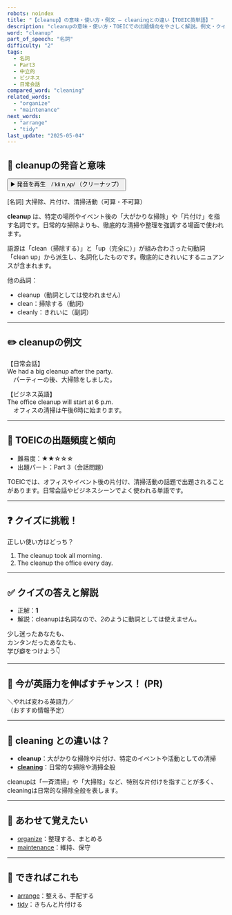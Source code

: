 ```yaml
---
robots: noindex
title: "【cleanup】の意味・使い方・例文 ― cleaningとの違い【TOEIC英単語】"
description: "cleanupの意味・使い方・TOEICでの出題傾向をやさしく解説。例文・クイズ付きでcleaningとの違いもわかりやすく学べます。"
word: "cleanup"
part_of_speech: "名詞"
difficulty: "2"
tags:
  - 名詞
  - Part3
  - 中立的
  - ビジネス
  - 日常会話
compared_word: "cleaning"
related_words:
  - "organize"
  - "maintenance"
next_words:
  - "arrange"
  - "tidy"
last_update: "2025-05-04"
---
```


## 🔰 cleanupの発音と意味

<button class="play-audio" onclick="playTTS('cleanup')">
  <span class="play-audio-main">
    ▶️ 発音を再生　/ˈkliːnˌʌp/
  </span>
  <span class="play-audio-sub">
    （クリーナップ）
  </span>
</button>

[名詞] 大掃除、片付け、清掃活動（可算・不可算）

**cleanup** は、特定の場所やイベント後の「大がかりな掃除」や「片付け」を指す名詞です。日常的な掃除よりも、徹底的な清掃や整理を強調する場面で使われます。

語源は「clean（掃除する）」と「up（完全に）」が組み合わさった句動詞「clean up」から派生し、名詞化したものです。徹底的にきれいにするニュアンスが含まれます。

他の品詞：  
- cleanup（動詞としては使われません）
- clean：掃除する（動詞）
- cleanly：きれいに（副詞）

---

## ✏️ cleanupの例文

【日常会話】  
We had a big cleanup after the party.  
　パーティーの後、大掃除をしました。

【ビジネス英語】  
The office cleanup will start at 6 p.m.  
　オフィスの清掃は午後6時に始まります。

---

## 🎯 TOEICの出題頻度と傾向

- 難易度：★★☆☆☆
- 出題パート：Part 3（会話問題）

TOEICでは、オフィスやイベント後の片付け、清掃活動の話題で出題されることがあります。日常会話やビジネスシーンでよく使われる単語です。

---

## ❓ クイズに挑戦！

正しい使い方はどっち？

1. The cleanup took all morning.  
2. The cleanup the office every day.

---

## ✅ クイズの答えと解説

- 正解：**1**
- 解説：cleanupは名詞なので、2のように動詞としては使えません。

少し迷ったあなたも、  
カンタンだったあなたも、  
学び癖をつけよう👇️

---

## 🚀 今が英語力を伸ばすチャンス！ (PR)

<div class="info-center">
＼やれば変わる英語力／<br>  
（おすすめ情報予定）
</div>

---

## 🤔  cleaning との違いは？

- **cleanup**：大がかりな掃除や片付け、特定のイベントや活動としての清掃
- **[cleaning](/word/cleaning)**：日常的な掃除や清掃全般

cleanupは「一斉清掃」や「大掃除」など、特別な片付けを指すことが多く、cleaningは日常的な掃除全般を表します。

---

## 🧩 あわせて覚えたい

- [organize](/word/organize)：整理する、まとめる
- [maintenance](/word/maintenance)：維持、保守

---

## 📖 できればこれも

- [arrange](/word/arrange)：整える、手配する
- [tidy](/word/tidy)：きちんと片付ける

<!-- cvid: aid28_bid28 -->
